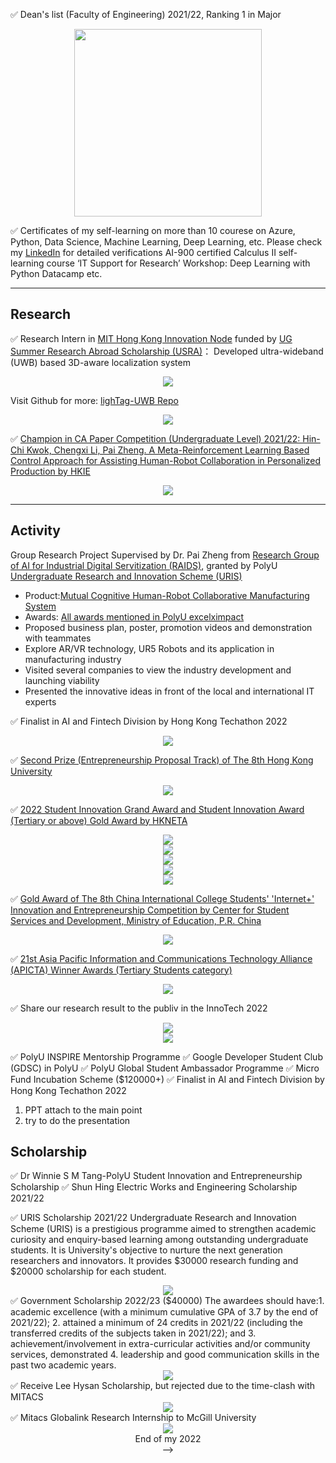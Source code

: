 <!-- ---
title: 2022, An incredible year to step out of Comfort Zone
date: 2022-12-31 
updated:
tags: [2022, Reflection]
categories: "Reflection"
keywords:
summary: Conclusion of my 2022
top_img: 
comments: true 
cover:
toc:
toc_number:
toc_style_simple:
copyright:
copyright_author:
copyright_author_href:
copyright_url:
copyright_info:
mathjax:
katex:
aplayer:
highlight_shrink:
aside:
abcjs:
---

<span style = 'font-family: Times New Roman'>



# 2022 Incredible year, but also a year of reflection

I think it's been an exciting year with a lot of good things happening. Thanks to my professors, friends, and family for their support. I am grateful for the opportunities I have had and the people I have met. I am looking forward to the new year and the new opportunities it will bring.

<center><img src = '/img/2022/22R20221231.png' width = 300></center>

## THE THINGS I DID BETTER THAN BEFORE

- 1-4/2022
1. Finalist in AI and Fintech Division by Hong Kong Techathon 2022
2. Data mining
3. AI-900 certified 
4. Calculus II
5. [‘IT Support for Research’ Workshop] Deep Learning with Python 
6. Fundamentals of digital marketing by Google
7. Shun Hing Electric Works and Engineering Scholarship 2021/22 ($20000)

---

- 5-8/2022
8. Second Prize (Entrepreneurship Proposal Track) of The 8th Hong Kong University Student Innovation and Entrepreneurship Competition 2022 by HKNGCA
9. Dr Winnie S M Tang-PolyU Student Innovation and Entrepreneurship Scholarship
10. UG Summer Research Abroad Scholarship (USRA)
11. Champion in CA Paper Competition (Undergraduate Level) 2021/22: Hin-Chi Kwok, Chengxi Li, Pai Zheng. A Meta-Reinforcement Learning Based Control Approach for Assisting Human-Robot Collaboration in Personalized Production by HKIE
12. Micro Fund Incubation Scheme ($120000+)
13. Research Intern in MIT Hong Kong Innovation Node： Developed ultra-wideband (UWB) based 3D-aware localization system
   

---

- 9-12/2022
14. PolyU INSPIRE Mentorship Programme
15. Google Developer Student Club (GDSC) in PolyU
16. PolyU Global Student Ambassador Programme
17. 21st Asia Pacific Information and Communications Technology Alliance (APICTA) Winner Awards (Tertiary Students category)
18. HKSAR Government Scholarship 2022/23 ($40000)
19. 2022 Student Innovation Grand Award and Student Innovation Award (Tertiary or above) Gold Award by HKNETA 
20. Dean's list (Faculty of Engineering) 2021/22, Ranking 1 in Major
21. Gold Award of The 8th China International College Students' 'Internet+' Innovation and Entrepreneurship Competition by Center for Student Services and Development, Ministry of Education, P.R. China
22. Mitacs Result

---

## Academic
✅ Achieve CGPA 3.7
<!-- <center><img src = '22RGPA.png'></center> -->
✅ Dean's list (Faculty of Engineering) 2021/22, Ranking 1 in Major
<center><img src = '/img/2022/22RDean.png' width = 300 ></center>


<!-- <center><img src = '/img/2022/22RAzure_Certificate copy.png'></center> -->
✅ Certificates of my self-learning on more than 10 courese on Azure, Python, Data Science, Machine Learning, Deep Learning, etc.
Please check my [LinkedIn](https://www.linkedin.com/in/haley-kwok-4076a8254/) for detailed verifications
AI-900 certified 
Calculus II self-learning course
‘IT Support for Research’ Workshop: Deep Learning with Python 
Datacamp etc.


---
## Research
✅ Research Intern in [MIT Hong Kong Innovation Node](https://innovation.mit.edu/resource/hong-kong-innovation-node/) funded by [UG Summer Research Abroad Scholarship (USRA)](https://www.polyu.edu.hk/gs/ug-research/usra/)： Developed ultra-wideband (UWB) based 3D-aware localization system
<center><img src = '/img/2022/22RMIT.png'></center>

Visit Github for more: [lighTag-UWB Repo](https://github.com/lighTag-UWB/lighTag)
<center><img src = '/img/2022/22RMIT1.png'></center>


✅ [Champion in CA Paper Competition (Undergraduate Level) 2021/22: Hin-Chi Kwok, Chengxi Li, Pai Zheng. A Meta-Reinforcement Learning Based Control Approach for Assisting Human-Robot Collaboration in Personalized Production by HKIE](https://www.polyu.edu.hk/ise/news-and-events/news/2022/20220902-hkie_ca-student-award/)
<center><img src = '/img/2022/22RHKIE.png'></center>



---
## Activity

Group Research Project Supervised by Dr. Pai Zheng from [Research Group of AI for Industrial Digital Servitization (RAIDS)](https://www.raids.group/about-us/), granted by PolyU [Undergraduate Research and Innovation Scheme (URIS)](https://www.polyu.edu.hk/gs/ug-research/uris/about-uris/) 

- Product:[Mutual Cognitive Human-Robot Collaborative Manufacturing System](https://www.youtube.com/watch?v=6o_pd5VpC-s)
- Awards: [All awards mentioned in PolyU excelximpact](https://www.polyu.edu.hk/publications/excelximpact/issue/202212/polyu-community/polyu-students-robot-project-shines-in-major-technology-competitions)
- Proposed business plan, poster, promotion videos and demonstration with teammates
- Explore AR/VR technology, UR5 Robots and its application in manufacturing industry
- Visited several companies to view the industry development and launching viability
- Presented the innovative ideas in front of the local and international IT experts

✅ Finalist in AI and Fintech Division by Hong Kong Techathon 2022
<center><img src = '/img/2022/22RTechathon.png'></center>

✅ [Second Prize (Entrepreneurship Proposal Track) of The 8th Hong Kong University](https://research.polyu.edu.hk/en/prizes/second-prize-in-the-entrepreneurship-proposal-track-of-the-8th-ho)
<center><img src = '/img/2022/22RSecond.png'></center>

✅ [2022 Student Innovation Grand Award and Student Innovation Award (Tertiary or above) Gold Award by HKNETA](https://www.hkictawards.hk/award_en.php?year=2022&aid=8)
<center><img src = '/img/2022/22RHKICT.png'></center>
<!-- <center class = 'fourth'><img src = '22RHKICT3.jpeg' width = 200><img src = '22RHKICT2.jpeg' width = 200><img src = '22RHKICT1.jpeg' width = 200><img src = '22RHKICT4.jpeg' width = 200></center> -->

<center><img src = '/img/2022/22RHKICT1.jpeg'></center>
<center><img src = '/img/2022/22RHKICT2.jpeg'></center>
<center><img src = '/img/2022/22RHKICT3.jpeg'></center>
<center><img src = '/img/2022/22RHKICT4.jpeg'></center>

✅ [Gold Award of The 8th China International College Students' 'Internet+' Innovation and Entrepreneurship Competition by Center for Student Services and Development, Ministry of Education, P.R. China](https://www.polyu.edu.hk/ise/news-and-events/news/2022/20221201-student-award/)
<center><img src = '22Rinternet.png'></center>

✅ [21st Asia Pacific Information and Communications Technology Alliance (APICTA) Winner Awards (Tertiary Students category)](https://apicta.org/apicta-2022/)
<center><img src = '/img/2022/22RAPICTA.JPG'></center>

✅ Share our research result to the publiv in the InnoTech 2022
<center><img src = '/img/2022/22RInnoTech.png'></center>
<center><img src = '/img/2022/22RInnoTech.JPG'></center>


✅ PolyU INSPIRE Mentorship Programme
✅ Google Developer Student Club (GDSC) in PolyU
✅ PolyU Global Student Ambassador Programme
✅ Micro Fund Incubation Scheme ($120000+)
✅ Finalist in AI and Fintech Division by Hong Kong Techathon 2022

1. PPT attach to the main point
2. try to do the presentation
  
## Scholarship
✅ Dr Winnie S M Tang-PolyU Student Innovation and Entrepreneurship Scholarship
✅ Shun Hing Electric Works and Engineering Scholarship 2021/22
<!-- <center><img src = '22RShun Hing Electric Works and Engineering Scholarship_KWOK Hin Chi.png'></center> -->
✅ URIS Scholarship 2021/22 
Undergraduate Research and Innovation Scheme (URIS) is a prestigious programme aimed to strengthen academic curiosity and enquiry-based learning among outstanding undergraduate students. It is University's objective to nurture the next generation researchers and innovators. It provides $30000 research funding and $20000 scholarship for each student.
<center><img src = '/img/2022/22RURIS.png'></center>
✅ Government Scholarship 2022/23 ($40000)
The awardees should have:
​1. academic excellence (with a minimum cumulative GPA of 3.7 by the end of 2021/22);
2. attained a minimum of 24 credits in 2021/22 (including the transferred credits of the subjects taken in 2021/22); and
3. achievement/involvement in extra-curricular activities and/or community services, demonstrated 
4. leadership and good communication skills in the past two academic years.
<center><img src = '/img/2022/22RHKSAR.png'></center>
✅ Receive Lee Hysan Scholarship, but rejected due to the time-clash with MITACS
<center><img src = '/img/2022/22RSL.png'></center>
✅ Mitacs Globalink Research Internship to McGill University
<center><img src = '/img/2022/22RMitacs.png'></center>



<center>End of my 2022<center> -->